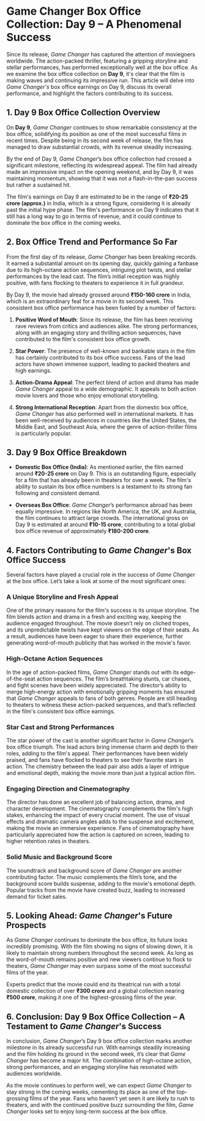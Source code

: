 # Game Changer Box Office Collection: Day 9 – A Phenomenal Success



Since its release, *Game Changer* has captured the attention of moviegoers worldwide. The action-packed thriller, featuring a gripping storyline and stellar performances, has performed exceptionally well at the box office. As we examine the box office collection on **Day 9**, it's clear that the film is making waves and continuing its impressive run. This article will delve into *Game Changer's* box office earnings on Day 9, discuss its overall performance, and highlight the factors contributing to its success.

## 1. Day 9 Box Office Collection Overview

On **Day 9**, *Game Changer* continues to show remarkable consistency at the box office, solidifying its position as one of the most successful films in recent times. Despite being in its second week of release, the film has managed to draw substantial crowds, with its revenue steadily increasing. 

By the end of Day 9, *Game Changer*’s box office collection had crossed a significant milestone, reflecting its widespread appeal. The film had already made an impressive impact on the opening weekend, and by Day 9, it was maintaining momentum, showing that it was not a flash-in-the-pan success but rather a sustained hit. 

The film's earnings on Day 9 are estimated to be in the range of **₹20-25 crore (approx.)** in India, which is a strong figure, considering it is already past the initial hype phase. The film's performance on Day 9 indicates that it still has a long way to go in terms of revenue, and it could continue to dominate the box office in the coming weeks.

## 2. Box Office Trend and Performance So Far

From the first day of its release, *Game Changer* has been breaking records. It earned a substantial amount on its opening day, quickly gaining a fanbase due to its high-octane action sequences, intriguing plot twists, and stellar performances by the lead cast. The film’s initial reception was highly positive, with fans flocking to theaters to experience it in full grandeur.

By Day 9, the movie had already grossed around **₹150-160 crore** in India, which is an extraordinary feat for a movie in its second week. This consistent box office performance has been fueled by a number of factors:

1. **Positive Word of Mouth**: Since its release, the film has been receiving rave reviews from critics and audiences alike. The strong performances, along with an engaging story and thrilling action sequences, have contributed to the film's consistent box office growth.
   
2. **Star Power**: The presence of well-known and bankable stars in the film has certainly contributed to its box office success. Fans of the lead actors have shown immense support, leading to packed theaters and high earnings.

3. **Action-Drama Appeal**: The perfect blend of action and drama has made *Game Changer* appeal to a wide demographic. It appeals to both action movie lovers and those who enjoy emotional storytelling.

4. **Strong International Reception**: Apart from the domestic box office, *Game Changer* has also performed well in international markets. It has been well-received by audiences in countries like the United States, the Middle East, and Southeast Asia, where the genre of action-thriller films is particularly popular.

## 3. Day 9 Box Office Breakdown

- **Domestic Box Office (India)**: As mentioned earlier, the film earned around **₹20-25 crore** on Day 9. This is an outstanding figure, especially for a film that has already been in theaters for over a week. The film's ability to sustain its box office numbers is a testament to its strong fan following and consistent demand.
  
- **Overseas Box Office**: *Game Changer*’s performance abroad has been equally impressive. In regions like North America, the UK, and Australia, the film continues to attract large crowds. The international gross on Day 9 is estimated at around **₹10-15 crore**, contributing to a total global box office revenue of approximately **₹180-200 crore**.

## 4. Factors Contributing to *Game Changer*'s Box Office Success

Several factors have played a crucial role in the success of *Game Changer* at the box office. Let’s take a look at some of the most significant ones:

### A Unique Storyline and Fresh Appeal

One of the primary reasons for the film's success is its unique storyline. The film blends action and drama in a fresh and exciting way, keeping the audience engaged throughout. The movie doesn’t rely on cliched tropes, and its unpredictable twists have kept viewers on the edge of their seats. As a result, audiences have been eager to share their experience, further generating word-of-mouth publicity that has worked in the movie's favor.

### High-Octane Action Sequences

In the age of action-packed films, *Game Changer* stands out with its edge-of-the-seat action sequences. The film’s breathtaking stunts, car chases, and fight scenes have been widely appreciated. The director’s ability to merge high-energy action with emotionally gripping moments has ensured that *Game Changer* appeals to fans of both genres. People are still heading to theaters to witness these action-packed sequences, and that’s reflected in the film's consistent box office earnings.

### Star Cast and Strong Performances

The star power of the cast is another significant factor in *Game Changer*’s box office triumph. The lead actors bring immense charm and depth to their roles, adding to the film's appeal. Their performances have been widely praised, and fans have flocked to theaters to see their favorite stars in action. The chemistry between the lead pair also adds a layer of intrigue and emotional depth, making the movie more than just a typical action film.

### Engaging Direction and Cinematography

The director has done an excellent job of balancing action, drama, and character development. The cinematography complements the film's high stakes, enhancing the impact of every crucial moment. The use of visual effects and dramatic camera angles adds to the suspense and excitement, making the movie an immersive experience. Fans of cinematography have particularly appreciated how the action is captured on screen, leading to higher retention rates in theaters.

### Solid Music and Background Score

The soundtrack and background score of *Game Changer* are another contributing factor. The music complements the film’s tone, and the background score builds suspense, adding to the movie's emotional depth. Popular tracks from the movie have created buzz, leading to increased demand for ticket sales.

## 5. Looking Ahead: *Game Changer*'s Future Prospects

As *Game Changer* continues to dominate the box office, its future looks incredibly promising. With the film showing no signs of slowing down, it is likely to maintain strong numbers throughout the second week. As long as the word-of-mouth remains positive and new viewers continue to flock to theaters, *Game Changer* may even surpass some of the most successful films of the year.

Experts predict that the movie could end its theatrical run with a total domestic collection of over **₹300 crore** and a global collection nearing **₹500 crore**, making it one of the highest-grossing films of the year. 

## 6. Conclusion: Day 9 Box Office Collection – A Testament to *Game Changer*'s Success

In conclusion, *Game Changer*’s Day 9 box office collection marks another milestone in its already successful run. With earnings steadily increasing and the film holding its ground in the second week, it’s clear that *Game Changer* has become a major hit. The combination of high-octane action, strong performances, and an engaging storyline has resonated with audiences worldwide.

As the movie continues to perform well, we can expect *Game Changer* to stay strong in the coming weeks, cementing its place as one of the top-grossing films of the year. Fans who haven’t yet seen it are likely to rush to theaters, and with the continued positive buzz surrounding the film, *Game Changer* looks set to enjoy long-term success at the box office.
